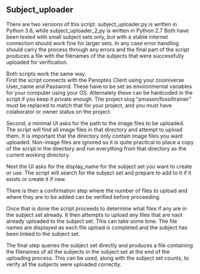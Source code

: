## Subject_uploader

There are two versions of this script.  subject_uploader.py is written in Python 3.6, while subject_uploader_2,py is written in Python 2.7  Both have been tested with small subject sets only, but with a stable internet connection should work fine for larger sets.  In any case error handling should carry the process through any errors and the final part of the script produces a file with the filenames of the subjects that were successfully uploaded for verification.

Both scripts work the same way.  
First the script connects with the Panoptes Client using your zooiniverse User_name and Password. These have to be set as environmental variables for your computer using your OS.  Alternately these can be hardcoded in the script if you keep it private enough.  The project slug "pmason/fossiltrainer" must be replaced to match that for your project, and you must have colaborator or owner status on the project.

Second, a minimal UI asks for the path to the image files to be uploaded.  The script will find all image files in that directory and attempt to upload them. It is important that the directory only contain image files you want uploaded.  Non-image files are ignored so it is quite practical to place a copy of the script in the directory and run everything from that directory as the current working directory.

Next the UI asks for the display_name for the subject set you want to create or use.  The script will search for the subject set and prepare to add to it if it exists or create it if new.

There is then a confirmation step where the number of files to upload and where they are to be added can be verified before proceeding.

Once that is done the script proceeds to determine what files if any are in the subject set already.  It then attempts to upload any files that are naot already uploaded to the subject set.  This can take some time.  The file names are displayed as each file upload is completed and the subject has been linked to the subject set.

The final step queries the subject set directly and produces a file containing the filenames of all the subjects in the subject set at the end of the uploading process.  This can be used, along with the subject set counts, to verify all the subjects were uploaded correctly.

